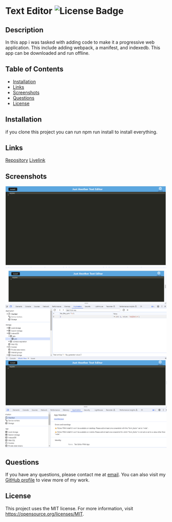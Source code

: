 # Text Editor ![License Badge](https://img.shields.io/badge/License-MIT-yellow.svg)
## Description
In this app i was tasked with adding code to make it a progressive web application. This include adding webpack, a manifest, and indexedb. This app can be downloaded and run offline.

## Table of Contents
- [Installation](#installation)
- [Links](#links)   
- [Screenshots](#screenshots)   
- [Questions](#questions)
- [License](#license)

## Installation
if you clone this project you can run npm run install to install everything.

## Links
[Repository](https://github.com/KDonnelly33/text-editor)
[Livelink](https://guarded-earth-62670-6a761cccfbb9.herokuapp.com/)

## Screenshots
![Screenshot](./client/src/images/screenshot-1.png)
![Screenshot](./client/src/images/screenshot-2.png)
![Screenshot](./client/src/images/screenshot-3.png)



## Questions
If you have any questions, please contact me at [email](mailto:kevin.donnelly3@gmail.com). You can also visit my [GitHub profile](https://github.com/Kdonnelly33) to view more of my work.

## License
This project uses the MIT license.
For more information, visit https://opensource.org/licenses/MIT.

